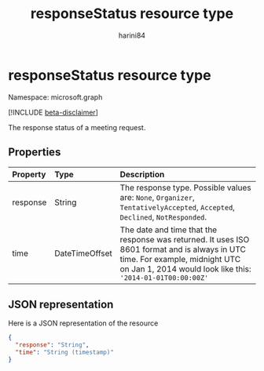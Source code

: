 ﻿---
title: "responseStatus resource type"
description: "The response status of a meeting request."
localization_priority: Normal
doc_type: resourcePageType
ms.prod: ""
author: "harini84"
---

# responseStatus resource type

Namespace: microsoft.graph

[!INCLUDE [beta-disclaimer](../../includes/beta-disclaimer.md)]

The response status of a meeting request.

## Properties

| Property | Type           | Description                                                                                                                                                                                  |
| :------- | :------------- | :------------------------------------------------------------------------------------------------------------------------------------------------------------------------------------------- |
| response | String         | The response type. Possible values are: `None`, `Organizer`, `TentativelyAccepted`, `Accepted`, `Declined`, `NotResponded`.                                                                  |
| time     | DateTimeOffset | The date and time that the response was returned. It uses ISO 8601 format and is always in UTC time. For example, midnight UTC on Jan 1, 2014 would look like this: `'2014-01-01T00:00:00Z'` |

## JSON representation

Here is a JSON representation of the resource

<!-- {
  "blockType": "resource",
  "optionalProperties": [

  ],
  "@odata.type": "microsoft.graph.responseStatus"
}-->

```json
{
  "response": "String",
  "time": "String (timestamp)"
}
```

<!-- uuid: 8fcb5dbc-d5aa-4681-8e31-b001d5168d79
2015-10-25 14:57:30 UTC -->

<!--
{
  "type": "#page.annotation",
  "description": "responseStatus resource",
  "keywords": "",
  "section": "documentation",
  "tocPath": "",
  "suppressions": []
}
-->
